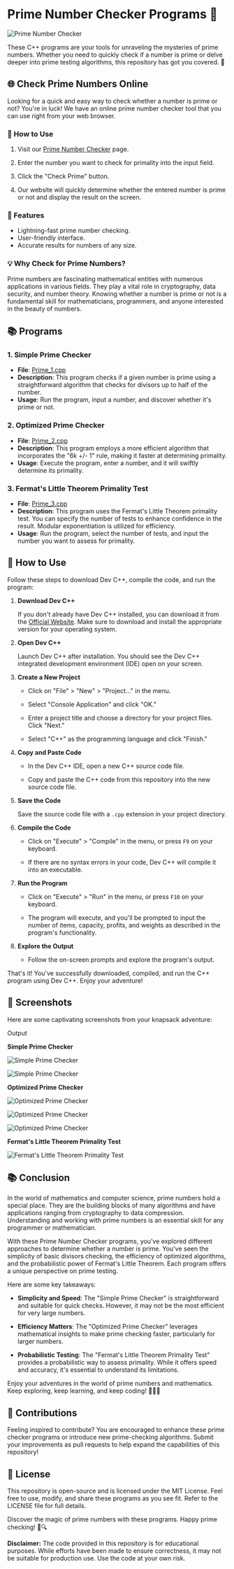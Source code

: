 # Prime Number Checker Programs 🧐

![Prime Number Checker](https://github.com/Jayesh-JainX/Prime_Numbers/assets/103871719/725ac276-51f7-457a-b8c7-da474ccec295)

These C++ programs are your tools for unraveling the mysteries of prime numbers. Whether you need to quickly check if a number is prime or delve deeper into prime testing algorithms, this repository has got you covered. 🌟
## 🌐 Check Prime Numbers Online

Looking for a quick and easy way to check whether a number is prime or not? You're in luck! We have an online prime number checker tool that you can use right from your web browser.

### 🚀 How to Use

1. Visit our [Prime Number Checker](https://your-website.com/prime-checker) page.

2. Enter the number you want to check for primality into the input field.

3. Click the "Check Prime" button.

4. Our website will quickly determine whether the entered number is prime or not and display the result on the screen.

### 🌟 Features

- Lightning-fast prime number checking.
- User-friendly interface.
- Accurate results for numbers of any size.

### 💡 Why Check for Prime Numbers?

Prime numbers are fascinating mathematical entities with numerous applications in various fields. They play a vital role in cryptography, data security, and number theory. Knowing whether a number is prime or not is a fundamental skill for mathematicians, programmers, and anyone interested in the beauty of numbers.

## 📚 Programs

### 1. Simple Prime Checker

- **File**: [Prime_1.cpp](/Prime_1/prime_1.cpp)
- **Description**: This program checks if a given number is prime using a straightforward algorithm that checks for divisors up to half of the number.
- **Usage**: Run the program, input a number, and discover whether it's prime or not.

### 2. Optimized Prime Checker

- **File**: [Prime_2.cpp](/Prime_2/prime_2.cpp)
- **Description**: This program employs a more efficient algorithm that incorporates the "6k +/- 1" rule, making it faster at determining primality.
- **Usage**: Execute the program, enter a number, and it will swiftly determine its primality.

### 3. Fermat's Little Theorem Primality Test

- **File**: [Prime_3.cpp](/Prime_3/prime_3.cpp)
- **Description**: This program uses the Fermat's Little Theorem primality test. You can specify the number of tests to enhance confidence in the result. Modular exponentiation is utilized for efficiency.
- **Usage**: Run the program, select the number of tests, and input the number you want to assess for primality.

## 🚀 How to Use
Follow these steps to download Dev C++, compile the code, and run the program:

1. **Download Dev C++**

   If you don't already have Dev C++ installed, you can download it from the [Official Website](https://sourceforge.net/projects/embarcadero-devcpp/). Make sure to download and install the appropriate version for your operating system.

2. **Open Dev C++**

   Launch Dev C++ after installation. You should see the Dev C++ integrated development environment (IDE) open on your screen.

3. **Create a New Project**

   - Click on "File" > "New" > "Project..." in the menu.

   - Select "Console Application" and click "OK."

   - Enter a project title and choose a directory for your project files. Click "Next."

   - Select "C++" as the programming language and click "Finish."

4. **Copy and Paste Code**

   - In the Dev C++ IDE, open a new C++ source code file.

   - Copy and paste the C++ code from this repository into the new source code file.

5. **Save the Code**

   Save the source code file with a `.cpp` extension in your project directory.

6. **Compile the Code**

   - Click on "Execute" > "Compile" in the menu, or press `F9` on your keyboard.

   - If there are no syntax errors in your code, Dev C++ will compile it into an executable.

7. **Run the Program**

   - Click on "Execute" > "Run" in the menu, or press `F10` on your keyboard.

   - The program will execute, and you'll be prompted to input the number of items, capacity, profits, and weights as described in the program's functionality.

8. **Explore the Output**

   - Follow the on-screen prompts and explore the program's output.

That's it! You've successfully downloaded, compiled, and run the C++ program using Dev C++. Enjoy your adventure!

## 📸 Screenshots
Here are some captivating screenshots from your knapsack adventure:

Output

**Simple Prime Checker**

![Simple Prime Checker](https://github.com/Jayesh-JainX/Prime_Numbers/assets/103871719/d58627b8-00b1-4203-9a35-8d2c45a02ff6)

![Simple Prime Checker](https://github.com/Jayesh-JainX/Prime_Numbers/assets/103871719/6efaf0dd-f651-4d24-8f95-1c9b57f545cc)

**Optimized Prime Checker**

![Optimized Prime Checker](https://github.com/Jayesh-JainX/Prime_Numbers/assets/103871719/230ea6ac-3fc3-4c08-99b9-d03c637371c0)

![Optimized Prime Checker](https://github.com/Jayesh-JainX/Prime_Numbers/assets/103871719/edd80364-75ee-4a01-885b-4a69178266d1)

![Optimized Prime Checker](https://github.com/Jayesh-JainX/Prime_Numbers/assets/103871719/7df2b62b-7440-4ee0-bd37-04c92f301eea)

**Fermat's Little Theorem Primality Test**

![Fermat's Little Theorem Primality Test](https://github.com/Jayesh-JainX/Prime_Numbers/assets/103871719/4739b78d-e148-4ebe-a0b7-677fc5d9dcd0)

## 📚 Conclusion

In the world of mathematics and computer science, prime numbers hold a special place. They are the building blocks of many algorithms and have applications ranging from cryptography to data compression. Understanding and working with prime numbers is an essential skill for any programmer or mathematician.

With these Prime Number Checker programs, you've explored different approaches to determine whether a number is prime. You've seen the simplicity of basic divisors checking, the efficiency of optimized algorithms, and the probabilistic power of Fermat's Little Theorem. Each program offers a unique perspective on prime testing.

Here are some key takeaways:

- **Simplicity and Speed**: The "Simple Prime Checker" is straightforward and suitable for quick checks. However, it may not be the most efficient for very large numbers.

- **Efficiency Matters**: The "Optimized Prime Checker" leverages mathematical insights to make prime checking faster, particularly for larger numbers.

- **Probabilistic Testing**: The "Fermat's Little Theorem Primality Test" provides a probabilistic way to assess primality. While it offers speed and accuracy, it's essential to understand its limitations.

Enjoy your adventures in the world of prime numbers and mathematics. Keep exploring, keep learning, and keep coding! 🚀🔢🧮


## 🌟 Contributions
Feeling inspired to contribute? You are encouraged to enhance these prime checker programs or introduce new prime-checking algorithms. Submit your improvements as pull requests to help expand the capabilities of this repository!

## 📄 License
This repository is open-source and is licensed under the MIT License. Feel free to use, modify, and share these programs as you see fit. Refer to the LICENSE file for full details.

Discover the magic of prime numbers with these programs. Happy prime checking! 🔢🔍

**Disclaimer:** The code provided in this repository is for educational purposes. While efforts have been made to ensure correctness, it may not be suitable for production use. Use the code at your own risk.